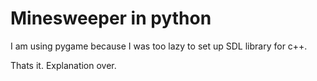 # Minesweeper in python

I am using pygame because I was too lazy to set up SDL library for c++.

Thats it. Explanation over.